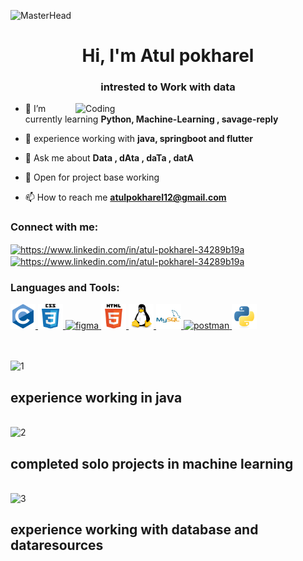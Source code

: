 <!-- - 👋 Hi, I’m @atulpokharel-gp
- 👀 I’m interested in Machine learning and neural network

- 🌱 experience working with java, springboot and flutter 
- 🌱 I’m currently learning bachelor 
-  I’m looking to collaborate on project
-  Mail  
- 📫 How to reach me 


email: atulpokharel12@gmail.com
 -->
 
 
 ![MasterHead]( https://rishavanand.github.io/static/images/greetings.gif) 
<h1 align="center">Hi, I'm Atul pokharel</h1>
<h3 align="center">intrested to Work with data </h3>
<img align="right" alt="Coding" width="400" src=https://media.tenor.com/S59bPkT0pqcAAAAC/programming.gif>



- 🌱 I’m currently learning **Python, Machine-Learning , savage-reply**
- 👀 experience working with **java, springboot and flutter** 
- 💬 Ask me about **Data , dAta , daTa , datA**
- 👀 Open for project base working   


- 📫 How to reach me **atulpokharel12@gmail.com**

<h3 align="left">Connect with me:</h3>
<p align="left">
<a href="https://www.linkedin.com/in/atul-pokharel-34289b19a" target="blank">
  <img align="center" src="https://raw.githubusercontent.com/rahuldkjain/github-profile-readme-generator/master/src/images/icons/Social/linked-in-alt.svg" alt="https://www.linkedin.com/in/atul-pokharel-34289b19a" height="30" width="40" /></a>
  <a href="https://www.linkedin.com/in/atul-pokharel-34289b19a" target="blank">
  <img align="center" src="https://raw.githubusercontent.com/rahuldkjain/github-profile-readme-generator/master/src/images/icons/Social/linked-in-alt.svg" alt="https://www.linkedin.com/in/atul-pokharel-34289b19a" height="30" width="40" /></a>
  
</p>

<h3 align="left">Languages and Tools:</h3>
<p align="left">
  <a href="https://www.cprogramming.com/" target="_blank" rel="noreferrer">
    <img src="https://raw.githubusercontent.com/devicons/devicon/master/icons/c/c-original.svg" alt="c" width="40" height="40"/> </a> 
<a href="https://www.w3schools.com/css/" target="_blank" rel="noreferrer">
 <img src="https://raw.githubusercontent.com/devicons/devicon/master/icons/css3/css3-original-wordmark.svg" alt="css3" width="40" height="40"/> </a> <a href="https://www.figma.com/" target="_blank" rel="noreferrer"> <img src="https://www.vectorlogo.zone/logos/figma/figma-icon.svg" alt="figma" width="40" height="40"/> </a> 
  <a href="https://www.w3.org/html/" target="_blank" rel="noreferrer"> <img src="https://raw.githubusercontent.com/devicons/devicon/master/icons/html5/html5-original-wordmark.svg" alt="html5" width="40" height="40"/> </a> 
  <a href="https://www.linux.org/" target="_blank" rel="noreferrer"> 
    <img src="https://raw.githubusercontent.com/devicons/devicon/master/icons/linux/linux-original.svg" alt="linux" width="40" height="40"/> </a> 
  <a href="https://www.mysql.com/" target="_blank" rel="noreferrer">
    <img src="https://raw.githubusercontent.com/devicons/devicon/master/icons/mysql/mysql-original-wordmark.svg" alt="mysql" width="40" height="40"/> </a>
  <a href="https://postman.com" target="_blank" rel="noreferrer"> <img src="https://www.vectorlogo.zone/logos/getpostman/getpostman-icon.svg" alt="postman" width="40" height="40"/> </a> <a href="https://www.python.org" target="_blank" rel="noreferrer">
  <img src="https://raw.githubusercontent.com/devicons/devicon/master/icons/python/python-original.svg" alt="python" width="40" height="40"/> </a> </p>
  
  
  </br>



      
<!--       <img class="image" alt="1" src="#" style="width:100%;height: 400px;">
      <br>
      
    <h2>Learning is my Priority</h2> -->
<br>
      <img class="image" alt="1" src="https://vipaa.net/wp-content/uploads/2021/08/java.jpg" style="width:100%;height: 400px;">
      <h2>experience working in java</h2>

    
<br>
      <img class="image" alt="2" src="https://th.bing.com/th/id/OIP.LRHrGXwuVJJFu1ILoaojUQHaE8?pid=ImgDet&rs=1" style="width:100%;height: 400px;">
      <h2>completed solo projects in machine learning </h2>

    
<br>
      <img  class="image" alt="3" src="https://th.bing.com/th/id/OIP.9CjtotOBsuzFQN9eRV_p5wHaGA?pid=ImgDet&rs=1" style="width:100%;height: 400px;">
      <h2>experience working with database and dataresources</h2>

 
